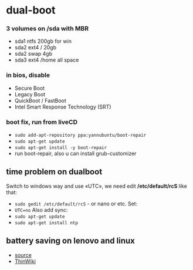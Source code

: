 # dual-boot

### 3 volumes on /sda with MBR

- sda1 ntfs 200gb for win
- sda2 ext4 / 20gb
- sda2 swap 4gb
- sda3 ext4 /home all space

### in bios, disable

- Secure Boot
- Legacy Boot
- QuickBoot / FastBoot
- Intel Smart Response Technology (SRT)

### boot fix, run from liveCD

- `sudo add-apt-repository ppa:yannubuntu/boot-repair`
- `sudo apt-get update`
- `sudo apt-get install -y boot-repair`
- run boot-repair, also u can install grub-customizer

## time problem on dualboot

Switch to windows way and use «UTC», we need edit **/etc/default/rcS** like that:
- `sudo gedit /etc/default/rcS` - or nano or etc.
Set:
- `UTC=no`
Also add sync:
- `sudo apt-get update`
- `sudo apt-get install ntp`

## battery saving on lenovo and linux

- [source](http://askubuntu.com/questions/34452/how-can-i-limit-battery-charging-to-80-capacity)
- [ThinWiki](http://www.thinkwiki.org/wiki/Tp_smapi)
